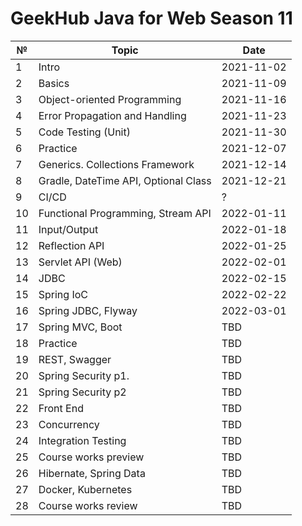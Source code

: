 # GeekHub Java for Web Season 11

|№|Topic|Date|
|---|---|---|
|1|Intro| 2021-11-02|
|2|Basics|2021-11-09|
|3|Object-oriented Programming|2021-11-16|
|4|Error Propagation and Handling|2021-11-23|
|5|Code Testing (Unit)|2021-11-30|
|6|Practice|2021-12-07|
|7|Generics. Collections Framework|2021-12-14|
|8|Gradle, DateTime API, Optional Class|2021-12-21|
|9|CI/CD|?| 
|10|Functional Programming, Stream API|2022-01-11|
|11|Input/Output|2022-01-18|
|12|Reflection API|2022-01-25|
|13|Servlet API (Web)|2022-02-01|
|14|JDBC|2022-02-15|
|15|Spring IoC|2022-02-22|
|16|Spring JDBC, Flyway|2022-03-01|
|17|Spring MVC, Boot|TBD|
|18|Practice|TBD|
|19|REST, Swagger|TBD|
|20|Spring Security p1.|TBD|
|21|Spring Security p2|TBD|
|22|Front End|TBD|
|23|Concurrency|TBD|
|24|Integration Testing|TBD|
|25|Course works preview|TBD|
|26|Hibernate, Spring Data|TBD|
|27|Docker, Kubernetes|TBD|
|28|Course works review|TBD|
